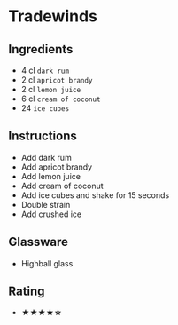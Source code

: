 # Tradewinds

## Ingredients
- 4 cl `dark rum`
- 2 cl `apricot brandy`
- 2 cl `lemon juice`
- 6 cl `cream of coconut`
- 24 `ice cubes`

## Instructions
- Add dark rum
- Add apricot brandy
- Add lemon juice
- Add cream of coconut
- Add ice cubes and shake for 15 seconds
- Double strain
- Add crushed ice

## Glassware
- Highball glass

## Rating
- ★★★★☆
